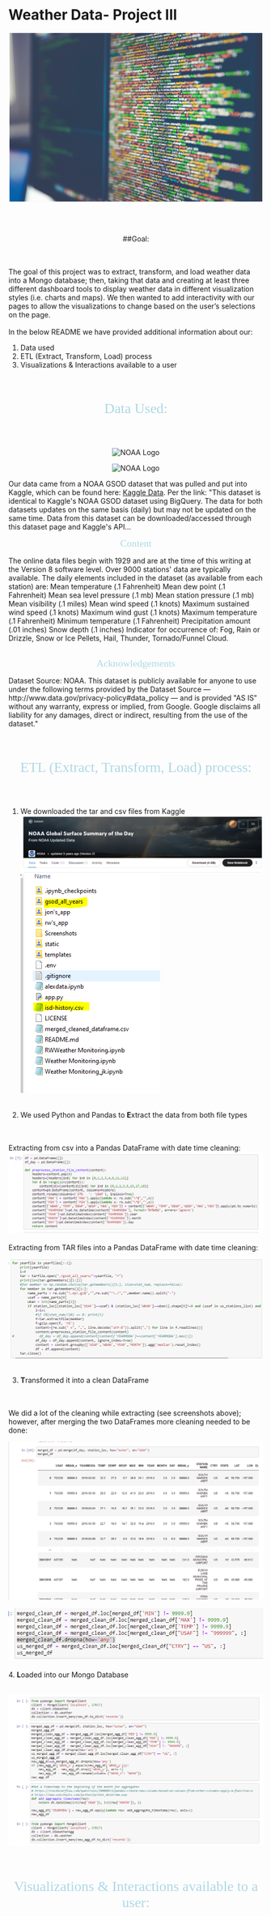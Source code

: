 # Weather Data- Project III

<p align="center"> 
<img src="https://github.com/Jagjeet/weatherdata-project/blob/main/Screenshots/markus-spiske-Skf7HxARcoc-unsplash.jpg?raw=true" alt="NOAA Logo" width="500"/>
</p>

<br></br>
<p align="center"> 
##Goal:
</p>
<br></br>
The goal of this project was to extract, transform, and load weather data into a Mongo database; then, taking that data and creating at least three different dashboard tools to display weather data in different visualization styles (i.e. charts and maps). We then wanted to add interactivity with our pages to allow the visualizations to change based on the user’s selections on the page.
<br></br>
In the below README we have provided additional information about our:

1. Data used
2. ETL (Extract, Transform, Load) process
3. Visualizations & Interactions available to a user


<br></br>
<p align="center">  
<text style="font-family:calibri; font-size:2em; color:lightblue;" >Data Used:</text>
</p>
<br></br>
<p align="center">  
<img src="https://storage.googleapis.com/kaggle-competitions/kaggle/3136/media/kaggle-transparent.svg" alt="NOAA Logo" width="200"/>

</p>

<p align="center">  
<img src="https://www.omao.noaa.gov/sites/default/files/media/NOAA-Logo_large_no%20back.png" alt="NOAA Logo" width="200"/>
</p>

Our data came from a NOAA GSOD dataset that was pulled and put into Kaggle, which can be found here: <a href="https://www.kaggle.com/noaa/noaa-global-surface-summary-of-the-day" target="_top">Kaggle Data</a>. Per the link:
"This dataset is identical to Kaggle's NOAA GSOD dataset using BigQuery. The data for both datasets updates on the same basis (daily) but may not be updated on the same time. Data from this dataset can be downloaded/accessed through this dataset page and Kaggle's API...

<p align="center">  <text style="font-family:calibri; font-size:1.4em; color:lightblue;" >Content</text></p>
The online data files begin with 1929 and are at the time of this writing at the Version 8 software level. Over 9000 stations' data are typically available. The daily elements included in the dataset (as available from each station) are: Mean temperature (.1 Fahrenheit) Mean dew point (.1 Fahrenheit) Mean sea level pressure (.1 mb) Mean station pressure (.1 mb) Mean visibility (.1 miles) Mean wind speed (.1 knots) Maximum sustained wind speed (.1 knots) Maximum wind gust (.1 knots) Maximum temperature (.1 Fahrenheit) Minimum temperature (.1 Fahrenheit) Precipitation amount (.01 inches) Snow depth (.1 inches) Indicator for occurrence of: Fog, Rain or Drizzle, Snow or Ice Pellets, Hail, Thunder, Tornado/Funnel Cloud.
<br></br>
<p align="center"> <text style="font-family:calibri; font-size:1.4em; color:lightblue;" >Acknowledgements</text></p>
Dataset Source: NOAA. This dataset is publicly available for anyone to use under the following terms provided by the Dataset Source — http://www.data.gov/privacy-policy#data_policy — and is provided "AS IS" without any warranty, express or implied, from Google. Google disclaims all liability for any damages, direct or indirect, resulting from the use of the dataset."


<br></br>
<p align="center"> <text style="font-family:calibri; font-size:2em; color:lightblue;">ETL (Extract, Transform, Load) process:</text></p>
<br></br>

1. We downloaded the tar and csv files from Kaggle
![Kaggle Download Screenshot](https://raw.githubusercontent.com/Jagjeet/weatherdata-project/main/Screenshots/Kaggle_screenshot_dl.PNG)
![FilesOnOurComputer](https://github.com/Jagjeet/weatherdata-project/blob/main/Screenshots/FilesScreenshots.PNG?raw=true)
<br></br>

2. We used Python and Pandas to <b>E</b>xtract the data from both file types 

<br></br>
Extracting from csv into a Pandas DataFrame with date time cleaning:
![Code to Extract Location CSV data](https://github.com/Jagjeet/weatherdata-project/blob/main/Screenshots/Station_location_code.PNG?raw=true)
<br></br>
Extracting from TAR files into a Pandas DataFrame with date time cleaning:

![Code to Extract TAR file data](https://github.com/Jagjeet/weatherdata-project/blob/main/Screenshots/Tar_file_extract_code.PNG?raw=true)
<br></br>

3. <b>T</b>ransformed it into a clean DataFrame

<br></br>
We did a lot of the cleaning while extracting (see screenshots above); however, after merging the two DataFrames more cleaning needed to be done:

![Merging DFs](Screenshots\mergingDFs.PNG)

![Cleaning Merge](https://github.com/Jagjeet/weatherdata-project/blob/main/Screenshots/cleaningmerge.PNG?raw=true)
<br></br>
4. <b>L</b>oaded into our Mongo Database
<br></br>

![Loading to MongoDB](https://github.com/Jagjeet/weatherdata-project/blob/main/Screenshots/SendtoMongo.PNG?raw=true)


<br></br>
<p align="center"> <text style="font-family:calibri; font-size:2em; color:lightblue;">Visualizations & Interactions available to a user:</text></p>
<br></br>

